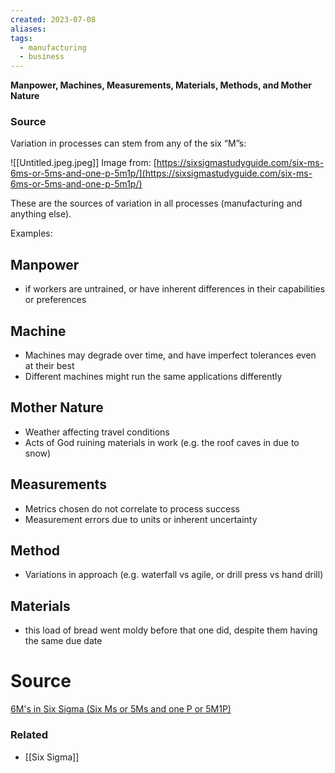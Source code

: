 ```yaml
---
created: 2023-07-08
aliases: 
tags:
  - manufacturing
  - business
---
```

**Manpower, Machines, Measurements, Materials, Methods, and Mother Nature**

### Source

Variation in processes can stem from any of the six “M”s:

![[Untitled.jpeg.jpeg]]
Image from: [https://sixsigmastudyguide.com/six-ms-6ms-or-5ms-and-one-p-5m1p/](https://sixsigmastudyguide.com/six-ms-6ms-or-5ms-and-one-p-5m1p/)

These are the sources of variation in all processes (manufacturing and anything else).

Examples:

## Manpower

- if workers are untrained, or have inherent differences in their capabilities or preferences

## Machine

- Machines may degrade over time, and have imperfect tolerances even at their best
- Different machines might run the same applications differently

## Mother Nature

- Weather affecting travel conditions
- Acts of God ruining materials in work (e.g. the roof caves in due to snow)

## Measurements

- Metrics chosen do not correlate to process success
- Measurement errors due to units or inherent uncertainty

## Method

- Variations in approach (e.g. waterfall vs agile, or drill press vs hand drill)

## Materials

- this load of bread went moldy before that one did, despite them having the same due date

# Source

[6M's in Six Sigma (Six Ms or 5Ms and one P or 5M1P)](https://sixsigmastudyguide.com/six-ms-6ms-or-5ms-and-one-p-5m1p/)

### Related
- [[Six Sigma]]